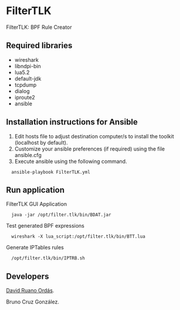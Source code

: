 # FilterTLK
FilterTLK: BPF Rule Creator

## Required libraries

* wireshark
* libndpi-bin
* lua5.2
* default-jdk
* tcpdump
* dialog
* iproute2
* ansible


## Installation instructions for Ansible

1. Edit hosts file to adjust destination computer/s to install the toolkit (localhost by default).
2. Customize your ansible preferences (if required) using the file ansible.cfg
3. Execute ansible using the following command.

```
  ansible-playbook FilterTLK.yml 
```

## Run application

FilterTLK GUI Application

```
  java -jar /opt/filter.tlk/bin/BDAT.jar
```
Test generated BPF expressions

```
  wireshark -X lua_script:/opt/filter.tlk/bin/BTT.lua
```

Generate IPTables rules

```
  /opt/filter.tlk/bin/IPTRB.sh
```

## Developers

[David Ruano Ordás](http://www.drordas.info).

Bruno Cruz González.
